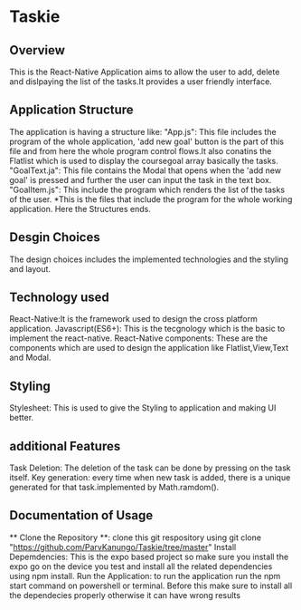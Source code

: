 # Taskie
## Overview
This is the React-Native Application aims to allow the user to add, delete and dislpaying the list of the tasks.It provides a user friendly interface.
## Application Structure
The application is having a structure like:
"App.js": This file includes the program of the whole application, 'add new goal' button is the part of this file and from here the whole program control flows.It also conatins the Flatlist which is used to display the coursegoal array basically the tasks.
"GoalText.ja": This file contains the Modal that opens when the 'add new goal' is pressed and further the user can input the task in the text box.
"GoalItem.js": This include the program which renders the list of the tasks of the user.
*This is the files that include the program for the whole working application. Here the Structures ends.
## Desgin Choices
The design choices includes the implemented technologies and the styling and layout.
## Technology used
React-Native:It is the framework used to design the cross platform application.
Javascript(ES6+): This is the tecgnology which is the basic to implement the react-native.
React-Native components: These are the components which are used to design the application like Flatlist,View,Text and Modal.

## Styling
Stylesheet: This is used to give the Styling to application and making UI better.

## additional Features
Task Deletion: The deletion of the task can be done by pressing on the task itself.
Key generation: every time when new task is added, there is a unique generated for that task.implemented by Math.ramdom().

## Documentation of Usage
** Clone the Repository **: clone this git respository using git clone "https://github.com/ParvKanungo/Taskie/tree/master"
Install Depemdencies: This is the expo based project so make sure you install the expo go on the device you test and install all the related dependencies using npm install.
Run the Application: to run the application run the npm start command on powershell or terminal. Before this make sure to install all the dependecies properly otherwise it can have wrong results
